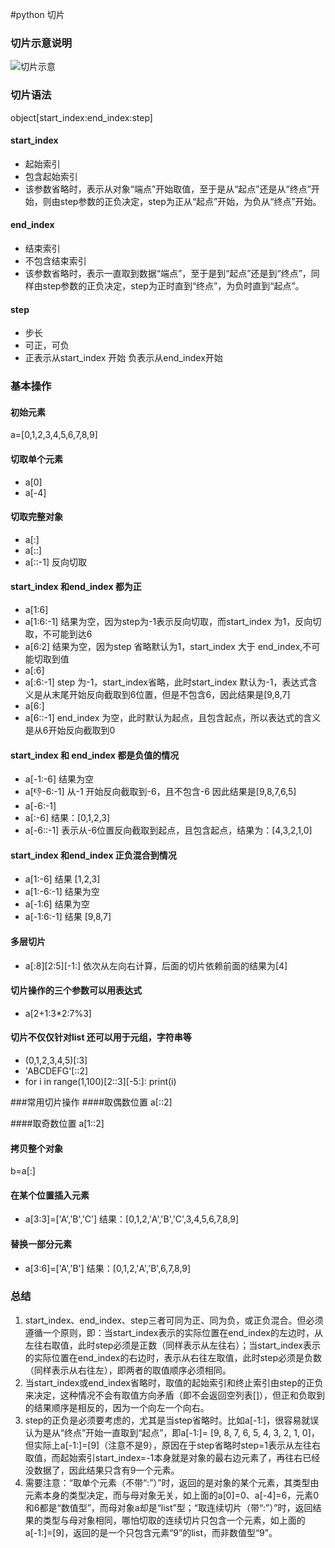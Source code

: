 #python 切片
### 切片示意说明
![切片示意](https://upload-images.jianshu.io/upload_images/14029140-3da45bbfe1029df4.jpg?imageMogr2/auto-orient/strip|imageView2/2/w/464)

### 切片语法
object[start_index:end_index:step]

#### start_index
* 起始索引
* 包含起始索引
* 该参数省略时，表示从对象“端点”开始取值，至于是从“起点”还是从“终点”开始，则由step参数的正负决定，step为正从“起点”开始，为负从“终点”开始。

#### end_index
* 结束索引
* 不包含结束索引
* 该参数省略时，表示一直取到数据“端点”，至于是到“起点”还是到“终点”，同样由step参数的正负决定，step为正时直到“终点”，为负时直到“起点”。

#### step
* 步长
* 可正，可负
* 正表示从start_index 开始 负表示从end_index开始


### 基本操作
#### 初始元素
a=[0,1,2,3,4,5,6,7,8,9]

#### 切取单个元素
* a[0]
* a[-4]
#### 切取完整对象
* a[:]
* a[::]
* a[::-1] 反向切取

#### start_index 和end_index 都为正
* a[1:6]
* a[1:6:-1] 结果为空，因为step为-1表示反向切取，而start_index 为1，反向切取，不可能到达6
* a[6:2] 结果为空，因为step 省略默认为1，start_index 大于 end_index,不可能切取到值
* a[:6]
* a[:6:-1] step 为-1，start_index省略，此时start_index 默认为-1，表达式含义是从末尾开始反向截取到6位置，但是不包含6，因此结果是[9,8,7]
* a[6:]
* a[6::-1] end_index 为空，此时默认为起点，且包含起点，所以表达式的含义是从6开始反向截取到0

#### start_index 和 end_index 都是负值的情况
* a[-1:-6] 结果为空
* a[:-1:-6:-1] 从-1 开始反向截取到-6，且不包含-6 因此结果是[9,8,7,6,5]
* a[-6:-1] 
* a[:-6] 结果：[0,1,2,3]
* a[-6::-1] 表示从-6位置反向截取到起点，且包含起点，结果为：[4,3,2,1,0]

#### start_index 和end_index 正负混合到情况
* a[1:-6] 结果 [1,2,3]
* a[1:-6:-1] 结果为空
* a[-1:6] 结果为空
* a[-1:6:-1] 结果 [9,8,7]

#### 多层切片
* a[:8][2:5][-1:] 依次从左向右计算，后面的切片依赖前面的结果为[4]
#### 切片操作的三个参数可以用表达式
* a[2+1:3*2:7%3]

#### 切片不仅仅针对list 还可以用于元组，字符串等
* (0,1,2,3,4,5)[:3]
* 'ABCDEFG'[::2]
* for i in range(1,100)[2::3][-5:]:
  print(i)


###常用切片操作
####取偶数位置
a[::2]

####取奇数位置
a[1::2]
#### 拷贝整个对象
b=a[:]

#### 在某个位置插入元素
* a[3:3]=['A','B','C']
结果：[0,1,2,'A','B','C',3,4,5,6,7,8,9]

#### 替换一部分元素
* a[3:6]=['A','B']
结果：[0,1,2,'A','B',6,7,8,9]

### 总结
1. start_index、end_index、step三者可同为正、同为负，或正负混合。但必须遵循一个原则，即：当start_index表示的实际位置在end_index的左边时，从左往右取值，此时step必须是正数（同样表示从左往右）；当start_index表示的实际位置在end_index的右边时，表示从右往左取值，此时step必须是负数（同样表示从右往左），即两者的取值顺序必须相同。
2. 当start_index或end_index省略时，取值的起始索引和终止索引由step的正负来决定，这种情况不会有取值方向矛盾（即不会返回空列表[]），但正和负取到的结果顺序是相反的，因为一个向左一个向右。
3. step的正负是必须要考虑的，尤其是当step省略时。比如a[-1:]，很容易就误认为是从“终点”开始一直取到“起点”，即a[-1:]= [9, 8, 7, 6, 5, 4, 3, 2, 1, 0]，但实际上a[-1:]=[9]（注意不是9），原因在于step省略时step=1表示从左往右取值，而起始索引start_index=-1本身就是对象的最右边元素了，再往右已经没数据了，因此结果只含有9一个元素。
4. 需要注意：“取单个元素（不带“:”）”时，返回的是对象的某个元素，其类型由元素本身的类型决定，而与母对象无关，如上面的a[0]=0、a[-4]=6，元素0和6都是“数值型”，而母对象a却是“list”型；“取连续切片（带“:”）”时，返回结果的类型与母对象相同，哪怕切取的连续切片只包含一个元素，如上面的a[-1:]=[9]，返回的是一个只包含元素“9”的list，而非数值型“9”。